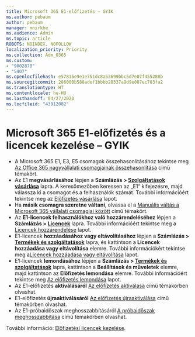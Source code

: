 ```yaml
---
title: Microsoft 365 E1-előfizetés – GYIK
ms.author: pebaum
author: pebaum
manager: mnirkhe
ms.audience: Admin
ms.topic: article
ROBOTS: NOINDEX, NOFOLLOW
localization_priority: Priority
ms.collection: Adm_O365
ms.custom:
- "9002870"
- "5407"
ms.openlocfilehash: e57815e9e1e751dc8a53699bbc5d7e07f455288b
ms.sourcegitcommit: 286000b588adef1bbbb28337a9d9e087ec783fa2
ms.translationtype: HT
ms.contentlocale: hu-HU
ms.lasthandoff: 04/27/2020
ms.locfileid: "43912082"
---
```

# <a name="microsoft-365-e1-subscription-and-license-management-faq"></a>Microsoft 365 E1-előfizetés és a licencek kezelése – GYIK

- A Microsoft 365 E1, E3, E5 csomagok összehasonlításához tekintse meg [Az Office 365 nagyvállalati csomagjainak összehasonlítása](https://www.microsoft.com/microsoft-365/business/compare-more-office-365-for-business-plans) című témakört.
- Az E1 **megvásárlásához** lépjen a **Számlázás > [Szolgáltatások vásárlása](https://go.microsoft.com/fwlink/p/?linkid=868433)** lapra. A keresőmezőben keressen az „E1“ kifejezésre, majd válassza ki a csomagot és a felhasználók számát. További információért tekintse meg az [Előfizetés vásárlása](https://docs.microsoft.com/microsoft-365/commerce/buy-another-subscription?view=o365-worldwide) lapot.
- Ha **másik csomagra szeretne váltani**, olvassa el a [Manuális váltás a Microsoft 365 vállalati csomagjai között](https://docs.microsoft.com/microsoft-365/commerce/subscriptions/switch-plans-manually?view=o365-worldwide) című témakört.
- Az **E1-licencek felhasználókhoz való hozzárendeléséhez** lépjen a **Számlázás > [Licencek](https://go.microsoft.com/fwlink/p/?linkid=842264)** lapra. További információért tekintse meg a [Licencek hozzárendelése](https://docs.microsoft.com/microsoft-365/admin/manage/assign-licenses-to-users?view=o365-worldwide) lapot.
- E1-licencek **hozzáadásához vagy eltávolításához** lépjen a **Számlázás > [Termékek és szolgáltatások](https://go.microsoft.com/fwlink/p/?linkid=842054)** lapra, és kattintson a **Licencek hozzáadása vagy eltávolítása** elemre. További információkért tekintse meg a[Licencek hozzáadása vagy eltávolítása](https://docs.microsoft.com/microsoft-365/commerce/licenses/buy-licenses?view=o365-worldwide#add-or-remove-licenses-for-your-business-subscription) lapot. 
- E1-licencek **lemondásához** lépjen a **Számlázás > [Termékek és szolgáltatások](https://go.microsoft.com/fwlink/p/?linkid=842054)** lapra, kattintson a **Beállítások és műveletek** elemre, majd kattintson az **Előfizetés lemondása** elemre. További információért tekintse meg [Az előfizetés lemondása](https://docs.microsoft.com/office365/admin/subscriptions-and-billing/cancel-your-subscription) lapot.
- Az E1-előfizetés **aktiválásáról** [Az előfizetés aktiválása](https://docs.microsoft.com/alchemyinsights/activate-your-office-365-subscription) című témakörben olvashat.
- E1-előfizetés **újraaktiválásáról** [Az előfizetés újraaktiválása](https://docs.microsoft.com/alchemyinsights/reactivate-your-subscription) című témakörben olvashat.
- Az E1-próbaidőszak meghosszabbításáról [A próbaidőszak meghosszabbítása](https://docs.microsoft.com/alchemyinsights/extend-your-trial-for-office-365-for-business) című témakörben olvashat.

További információ: [Előfizetési licencek kezelése](https://docs.microsoft.com/microsoft-365/commerce/licenses/buy-licenses?view=o365-worldwide#add-or-remove-licenses-for-your-business-subscription).
